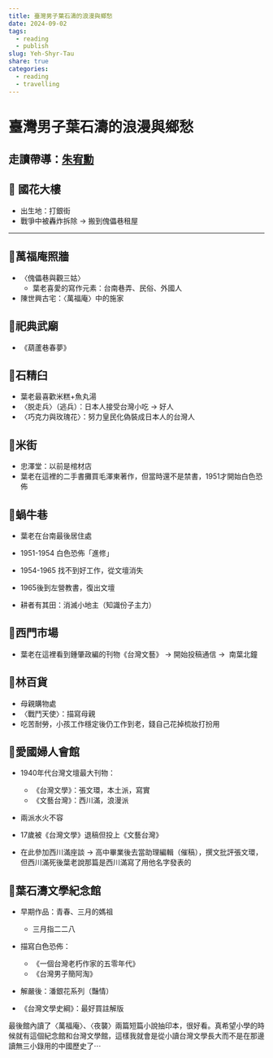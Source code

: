 ```yaml
---
title: 臺灣男子葉石濤的浪漫與鄉愁
date: 2024-09-02
tags:
  - reading
  - publish
slug: Yeh-Shyr-Tau
share: true
categories:
  - reading
  - travelling
---
```

# 臺灣男子葉石濤的浪漫與鄉愁  
  
## 走讀帶導：[朱宥勳](https://www.facebook.com/chuck158207/posts/pfbid0qxE6an3MRpryvga8acfv84QNdRj8Zji8CLxgutj13sEqfJTrZ8JjAQKDUJDwYAewl)  
  
## 📍 國花大樓  
- 出生地：打銀街  
- 戰爭中被轟炸拆除 → 搬到傀儡巷租屋  
---  
## 📍萬福庵照牆  
- 〈傀儡巷與觀三姑〉  
	- 葉老喜愛的寫作元素：台南巷弄、民俗、外國人  
- 陳世興古宅：〈萬福庵〉中的施家  
  
## 📍祀典武廟  
- 《葫蘆巷春夢》  
  
## 📍石精臼  
- 葉老最喜歡米糕+魚丸湯  
- 〈脱走兵〉（逃兵）：日本人接受台灣小吃 → 好人  
- 〈巧克力與玫瑰花〉：努力皇民化偽裝成日本人的台灣人  
  
## 📍米街  
- 忠澤堂：以前是棺材店  
- 葉老在這裡的二手書攤買毛澤東著作，但當時還不是禁書，1951才開始白色恐佈  
  
## 📍蝸牛巷  
- 葉老在台南最後居住處  
  
- 1951-1954 白色恐佈「進修」  
- 1954-1965 找不到好工作，從文壇消失  
- 1965後到左營教書，復出文壇  
  
- 耕者有其田：消滅小地主（知識份子主力）  
  
## 📍西門市場  
- 葉老在這裡看到鍾肇政編的刊物《台灣文藝》 → 開始投稿通信 →  南葉北鐘  
  
## 📍林百貨  
- 母親購物處  
- 〈戰鬥天使〉：描寫母親  
- 吃苦耐勞，小孩工作穩定後仍工作到老，錢自己花掉梳妝打扮用  
  
## 📍愛國婦人會館  
- 1940年代台灣文壇最大刊物：  
	- 《台灣文學》：張文環，本土派，寫實  
	- 《文藝台灣》：西川滿，浪漫派  
- 兩派水火不容  
  
- 17歲被《台灣文學》退稿但投上《文藝台灣》  
  
- 在此參加西川滿座談 → 高中畢業後去當助理編輯（催稿），撰文批評張文環，但西川滿死後葉老說那篇是西川滿寫了用他名字發表的  
  
## 📍葉石濤文學紀念館  
- 早期作品：青春、三月的媽祖  
	- 三月指二二八  
  
- 描寫白色恐佈：  
	- 《一個台灣老朽作家的五零年代》  
	- 《台灣男子簡阿淘》  
  
- 解嚴後：潘銀花系列（豔情）  
  
- 《台灣文學史綱》：最好買註解版  
  
最後館內讀了〈萬福庵〉、〈夜襲〉兩篇短篇小說抽印本，很好看。真希望小學的時候就有這個紀念館和台灣文學館，這樣我就會是從小讀台灣文學長大而不是在那邊讀無三小錄用的中國歷史了⋯